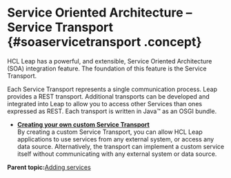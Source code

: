 # Service Oriented Architecture – Service Transport {#soaservicetransport .concept}

HCL Leap has a powerful, and extensible, Service Oriented Architecture \(SOA\) integration feature. The foundation of this feature is the Service Transport.

Each Service Transport represents a single communication process. Leap provides a REST transport. Additional transports can be developed and integrated into Leap to allow you to access other Services than ones expressed as REST. Each transport is written in Java™ as an OSGI bundle.

-   **[Creating your own custom Service Transport](ser_create_custom_service_transport.md)**  
By creating a custom Service Transport, you can allow HCL Leap applications to use services from any external system, or access any data source. Alternatively, the transport can implement a custom service itself without communicating with any external system or data source.

**Parent topic:**[Adding services](services_toc.md)

